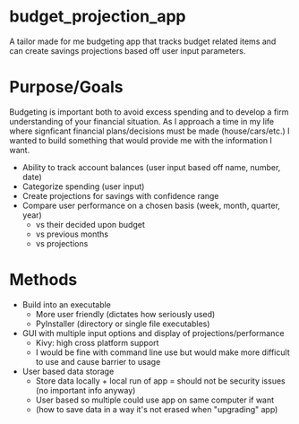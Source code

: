 # budget_projection_app
A tailor made for me budgeting app that tracks budget related items and can create savings projections based off user input parameters.

# Purpose/Goals
Budgeting is important both to avoid excess spending and to develop a firm understanding of your financial situation. As I approach a time in my life where signficant financial plans/decisions must be made (house/cars/etc.) I wanted to build something that would provide me with the information I want.
 - Ability to track account balances (user input based off name, number, date)
 - Categorize spending (user input)
 - Create projections for savings with confidence range
 - Compare user performance on a chosen basis (week, month, quarter, year)
     - vs their decided upon budget
     - vs previous months
     - vs projections
  
# Methods
- Build into an executable
  - More user friendly (dictates how seriously used)
  - PyInstaller (directory or single file executables)
- GUI with multiple input options and display of projections/performance
  - Kivy: high cross platform support
  - I would be fine with command line use but would make more difficult to use and cause barrier to usage
- User based data storage
  - Store data locally + local run of app = should not be security issues (no important info anyway)
  - User based so multiple could use app on same computer if want
  - (how to save data in a way it's not erased when "upgrading" app)
